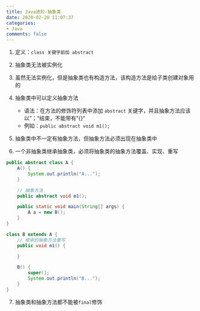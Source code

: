 ```yaml
---
title: Java进阶-抽象类
date: 2020-02-20 11:07:37
categories:
- Java
comments: false
---
```


1. 定义：`class 关键字前加 abstract`

2. 抽象类无法被实例化

3. 虽然无法实例化，但是抽象类也有构造方法，该构造方法是给子类创建对象用的

   <!-- more -->

4. 抽象类中可以定义抽象方法

   - 语法：在方法的修饰符列表中添加 `abstract` 关键字，并且抽象方法应该以”；“结束，不能带有”{}“
   - 例如：`public abstract void m1();`

5. 抽象类中不一定有抽象方法，但抽象方法必须出现在抽象类中

6. 一个非抽象类继承抽象类，必须将抽象类的抽象方法覆盖、实现、重写

```java
public abstract class A {
	A() {
		System.out.println("A...");
	}

	// 抽象方法
	public abstract void m1();

	public static void main(String[] args) {
		A a = new B();
	}
}

class B extends A {
	// 继承的抽象方法重写
	public void m1() {

	}

	B() {
		super();
		System.out.println("B...");
	}
}
```

7. 抽象类和抽象方法都不能被`final`修饰

   
